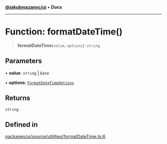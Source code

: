 [**@jakubmazanec/ui**](../README.md) • **Docs**

---

# Function: formatDateTime()

> **formatDateTime**(`value`, `options`): `string`

## Parameters

• **value**: `string` \| `Date`

• **options**: [`FormatDateTimeOptions`](../type-aliases/FormatDateTimeOptions.md)

## Returns

`string`

## Defined in

[packages/ui/source/utilities/formatDateTime.ts:6](https://github.com/jakubmazanec/tools/blob/e8ae4d79f84effbab1b79b1c88222a54b84f3504/packages/ui/source/utilities/formatDateTime.ts#L6)
